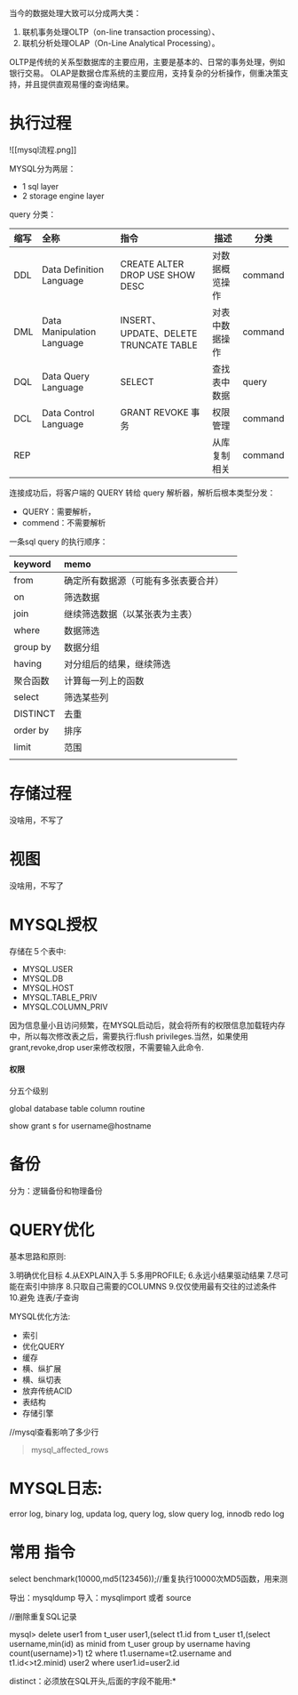 
当今的数据处理大致可以分成两大类：
1. 联机事务处理OLTP（on-line transaction processing）、
2. 联机分析处理OLAP（On-Line Analytical Processing）。

OLTP是传统的关系型数据库的主要应用，主要是基本的、日常的事务处理，例如银行交易。
OLAP是数据仓库系统的主要应用，支持复杂的分析操作，侧重决策支持，并且提供直观易懂的查询结果。

# 执行过程



![[mysql流程.png]]

MYSQL分为两层：
- 1 sql layer 
- 2 storage engine layer


query 分类：

| 缩写  | 全称                         | 指令                                  | 描述      | 分类      |
| :-- | :------------------------- | :---------------------------------- | ------- | ------- |
| DDL | Data Definition Language   | CREATE ALTER DROP USE SHOW DESC     | 对数据概览操作 | command |
| DML | Data Manipulation Language | INSERT、UPDATE、DELETE TRUNCATE TABLE | 对表中数据操作 | command |
| DQL | Data Query Language        | SELECT                              | 查找表中数据  | query   |
| DCL | Data Control Language      | GRANT REVOKE 事务                     | 权限管理    | command |
| REP |                            |                                     | 从库复制相关  | command |

连接成功后，将客户端的 QUERY 转给 query 解析器，解析后根本类型分发：
- QUERY：需要解析，
- commend：不需要解析


一条sql query 的执行顺序：

| keyword  | memo               |     |
| :------- | :----------------- | --- |
| from     | 确定所有数据源（可能有多张表要合并） |     |
| on       | 筛选数据               |     |
| join     | 继续筛选数据（以某张表为主表）    |     |
| where    | 数据筛选               |     |
| group by | 数据分组               |     |
| having   | 对分组后的结果，继续筛选       |     |
| 聚合函数     | 计算每一列上的函数          |     |
| select   | 筛选某些列              |     |
| DISTINCT | 去重                 |     |
| order by | 排序                 |     |
| limit    | 范围                 |     |
|          |                    |     |

# 存储过程

没啥用，不写了

# 视图

没啥用，不写了
# MYSQL授权

存储在５个表中:
- MYSQL.USER
- MYSQL.DB
- MYSQL.HOST
- MYSQL.TABLE_PRIV
- MYSQL.COLUMN_PRIV


因为信息量小且访问频繁，在MYSQL启动后，就会将所有的权限信息加载轾内存中，所以每次修改表之后，需要执行:flush privileges.当然，如果使用　grant,revoke,drop user来修改权限，不需要输入此命令.

#### 权限

分五个级别

global 
database
table
column
routine

show grant s for username@hostname

# 备份

分为：逻辑备份和物理备份


# QUERY优化

基本思路和原则:

3.明确优化目标
4.从EXPLAIN入手
5.多用PROFILE;
6.永远小结果驱动结果
7.尽可能在索引中排序
8.只取自己需要的COLUMNS
9.仅仅使用最有交往的过滤条件
10.避免 连表/子查询

MYSQL优化方法:
- 索引　　
- 优化QUERY　　
- 缓存　　　
- 横、纵扩展　　
- 横、纵切表　
- 放弃传统ACID 
- 表结构 
- 存储引擎


//mysql查看影响了多少行
>mysql_affected_rows

# MYSQL日志:

error log,
binary log,
updata log,
query log,
slow query log,
innodb 
redo log


# 常用 指令

select benchmark(10000,md5(123456));//重复执行10000次MD5函数，用来测

导出：mysqldump
导入：mysqlimport 或者 source


//删除重复SQL记录

mysql> delete user1 from t_user user1,(select t1.id from t_user t1,(select username,min(id) as minid from t_user group by username having count(username)>1) t2 where t1.username=t2.username and t1.id<>t2.minid) user2 where user1.id=user2.id

distinct：必须放在SQL开头,后面的字段不能用:*
